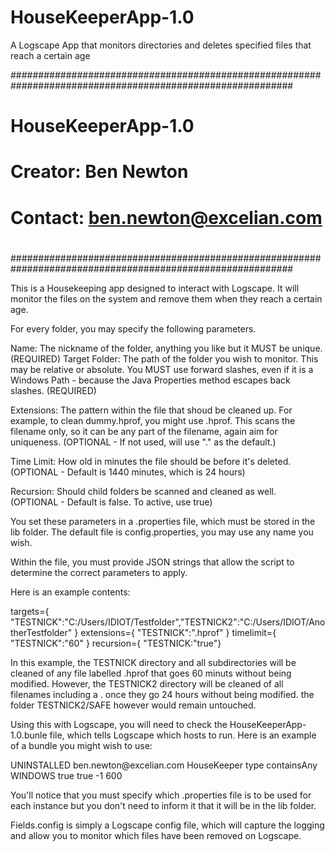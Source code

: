 # HouseKeeperApp-1.0
A Logscape App that monitors directories and deletes specified files that reach a certain age

###########################################################################################################
#  HouseKeeperApp-1.0
#  Creator: Ben Newton
#  Contact: ben.newton@excelian.com
#
###########################################################################################################

This is a Housekeeping app designed to interact with Logscape. It will monitor the files on the system and remove them when they reach a certain age. 

For every folder, you may specify the following parameters. 

Name: The nickname of the folder, anything you like but it MUST be unique. (REQUIRED)
Target Folder: The path of the folder you wish to monitor. This may be relative or absolute. You MUST use forward slashes, even if it is a Windows Path - because the Java Properties method escapes back slashes. (REQUIRED)

Extensions: The pattern within the file that shoud be cleaned up. For example, to clean dummy.hprof, you might use .hprof. This scans the filename only, so it can be any part of the filename, again aim for uniqueness. (OPTIONAL - If not used, will use "." as the default.)

Time Limit: How old in minutes the file should be before it's deleted. (OPTIONAL - Default is 1440 minutes, which is 24 hours)

Recursion: Should child folders be scanned and cleaned as well. (OPTIONAL - Default is false. To active, use true)


You set these parameters in a .properties file, which must be stored in the lib folder. The default file is config.properties, you may use any name you wish.  

Within the file, you must provide JSON strings that allow the script to determine the correct parameters to apply. 

Here is an example contents:

targets={ "TESTNICK":"C:/Users/IDIOT/Testfolder","TESTNICK2":"C:/Users/IDIOT/AnotherTestfolder" }
extensions={ "TESTNICK":".hprof" }
timelimit={ "TESTNICK":"60" }
recursion={ "TESTNICK:"true"}

In this example, the TESTNICK directory and all subdirectories will be cleaned of any file labelled .hprof that goes 60 minuts without being modified. However, the TESTNICK2 directory will be cleaned of all filenames including a . once they go 24 hours without being modified. the folder TESTNICK2/SAFE however would remain untouched.   

Using this with Logscape, you will need to check the HouseKeeperApp-1.0.bunle file, which tells Logscape which hosts to run. Here is an example of a bundle you might wish to use:

<Bundle name="HouseKeeperApp" version="1.0" system="false">
  <status>UNINSTALLED</status>
  <owner>ben.newton@excelian.com</owner>
  <services>
    <Service>
    <name>HouseKeeper</name>
  	<resourceSelection>type containsAny WINDOWS</resourceSelection>
    <fork>true</fork>
    <background>true</background>
  	<instanceCount>-1</instanceCount>
  	<pauseSeconds>600</pauseSeconds>
    <script>HouseKeeper.groovy config.properties</script>
	</Service>  
	</services>
</Bundle>

You'll notice that you must specify which .properties file is to be used for each instance but you don't need to inform it that it will be in the lib folder. 

Fields.config is simply a Logscape config file, which will capture the logging and allow you to monitor which files have been removed on Logscape. 

